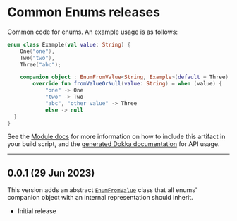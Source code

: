 # Common Enums releases

Common code for enums. An example usage is as follows:

```kt
enum class Example(val value: String) {
    One("one"),
    Two("two"),
    Three("abc");

    companion object : EnumFromValue<String, Example>(default = Three) {
        override fun fromValueOrNull(value: String) = when (value) {
            "one" -> One
            "two" -> Two
            "abc", "other value" -> Three
            else -> null
  }
}
```

See the [Module docs](./Module.md) for more information on how to include this artifact in your build script, and the [generated Dokka documentation](https://edricchan03.github.io/androidx-ktx-extras/androidx/common/common-enums/index.html) for API usage.

---

## 0.0.1 (29 Jun 2023)

This version adds an abstract [`EnumFromValue`](https://edricchan03.github.io/androidx-ktx-extras/androidx/common/common-enums/io.github.edricchan03.androidx.common.enums/-enum-from-value/index.html) class that all enums' companion object with an internal representation should inherit.

* Initial release
